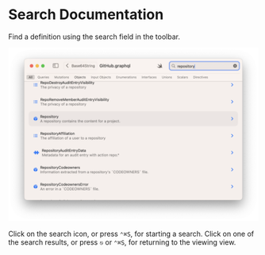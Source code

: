# Search Documentation

Find a definition using the search field in the toolbar.

 ![Searching Documentation][image-1]

Click on the search icon, or press `⌃⌘S`, for starting a search. Click on one of the search results, or press `⎋` or `⌃⌘S`, for returning to the viewing view. 

[image-1]:	../../Icons/Search.png